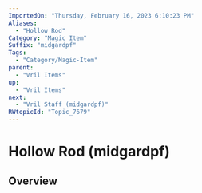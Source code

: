 ```yaml
---
ImportedOn: "Thursday, February 16, 2023 6:10:23 PM"
Aliases:
  - "Hollow Rod"
Category: "Magic Item"
Suffix: "midgardpf"
Tags:
  - "Category/Magic-Item"
parent:
  - "Vril Items"
up:
  - "Vril Items"
next:
  - "Vril Staff (midgardpf)"
RWtopicId: "Topic_7679"
---
```

# Hollow Rod (midgardpf)
## Overview
